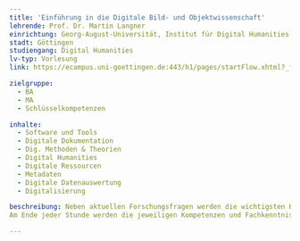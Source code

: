 ```yaml
---
title: 'Einführung in die Digitale Bild- und Objektwissenschaft'
lehrende: Prof. Dr. Martin Langner
einrichtung: Georg-August-Universität, Institut für Digital Humanities
stadt: Göttingen
studiengang: Digital Humanities
lv-typ: Vorlesung
link: https://ecampus.uni-goettingen.de:443/h1/pages/startFlow.xhtml?_flowId=detailView-flow&unitId=4491&periodId=271&navigationPosition=studiesOffered,courseoverviewShow

zielgruppe:
  - BA
  - MA
  - Schlüsselkompetenzen

inhalte:
  - Software und Tools
  - Digitale Dokumentation
  - Dig. Methoden & Theorien
  - Digital Humanities
  - Digitale Ressourcen
  - Metadaten
  - Digitale Datenauswertung
  - Digitalisierung

beschreibung: Neben aktuellen Forschungsfragen werden die wichtigsten Konzepte, Fachbegriffe, Methoden und Tools der Digital Humanities (und besonders der Digitalen Bild- und Objektwissenschaft) vermittelt. Eine Vielzahl von Good Practice Beispielen soll zudem die Möglichkeiten veranschaulichen, die mit dieser neuen Disziplin verbunden sind.
Am Ende jeder Stunde werden die jeweiligen Kompetenzen und Fachkenntnisse genannt, die die Studierenden erworben haben, und mögliche Klausurfragen angegeben.

---
```

